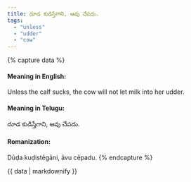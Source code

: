 ```yaml
---
title: దూడ కుడిస్తేగాని, ఆవు చేపదు.
tags:
  - "unless"
  - "udder"
  - "cow"
---
```


{% capture data %}
#### Meaning in English:
Unless the calf sucks, the cow will not let milk into her udder.

#### Meaning in Telugu:
దూడ కుడిస్తేగాని, ఆవు చేపదు.

#### Romanization:
Dūḍa kuḍistēgāni, āvu cēpadu.
{% endcapture %}

{{ data | markdownify }}

